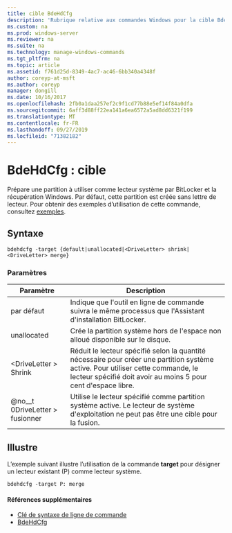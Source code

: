 ```yaml
---
title: cible BdeHdCfg
description: 'Rubrique relative aux commandes Windows pour la cible BdeHdCfg : prépare une partition à utiliser comme lecteur système par BitLocker et la récupération Windows.'
ms.custom: na
ms.prod: windows-server
ms.reviewer: na
ms.suite: na
ms.technology: manage-windows-commands
ms.tgt_pltfrm: na
ms.topic: article
ms.assetid: f761d25d-8349-4ac7-ac46-6bb340a4348f
author: coreyp-at-msft
ms.author: coreyp
manager: dongill
ms.date: 10/16/2017
ms.openlocfilehash: 2fb0a1daa257ef2c9f1cd77b88e5ef14f84a0dfa
ms.sourcegitcommit: 6aff3d88ff22ea141a6ea6572a5ad8dd6321f199
ms.translationtype: MT
ms.contentlocale: fr-FR
ms.lasthandoff: 09/27/2019
ms.locfileid: "71382182"
---
```

# <a name="bdehdcfg-target"></a>BdeHdCfg : cible



Prépare une partition à utiliser comme lecteur système par BitLocker et la récupération Windows. Par défaut, cette partition est créée sans lettre de lecteur. Pour obtenir des exemples d’utilisation de cette commande, consultez [exemples](#BKMK_Examples).

## <a name="syntax"></a>Syntaxe

```
bdehdcfg -target {default|unallocated|<DriveLetter> shrink|<DriveLetter> merge}
```

### <a name="parameters"></a>Paramètres

|Paramètre|Description|
|---------|-----------|
|par défaut|Indique que l'outil en ligne de commande suivra le même processus que l'Assistant d'installation BitLocker.|
|unallocated|Crée la partition système hors de l'espace non alloué disponible sur le disque.|
|\<DriveLetter > Shrink|Réduit le lecteur spécifié selon la quantité nécessaire pour créer une partition système active. Pour utiliser cette commande, le lecteur spécifié doit avoir au moins 5 pour cent d'espace libre.|
|@no__t 0DriveLetter > fusionner|Utilise le lecteur spécifié comme partition système active. Le lecteur de système d'exploitation ne peut pas être une cible pour la fusion.|

## <a name="BKMK_Examples"></a>Illustre

L’exemple suivant illustre l’utilisation de la commande **target** pour désigner un lecteur existant (P) comme lecteur système.
```
bdehdcfg -target P: merge
```

#### <a name="additional-references"></a>Références supplémentaires

-   [Clé de syntaxe de ligne de commande](command-line-syntax-key.md)
-   [BdeHdCfg](bdehdcfg.md)